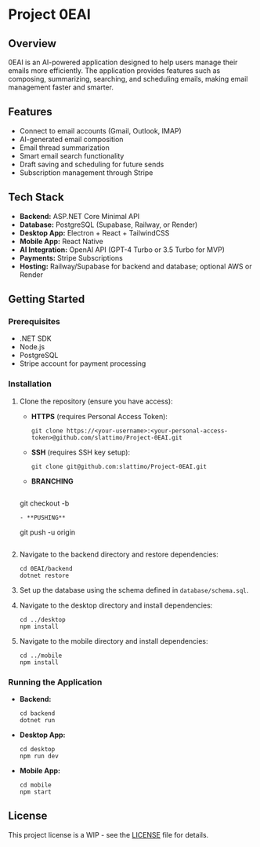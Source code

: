 # Project 0EAI

## Overview

0EAI is an AI-powered application designed to help users manage their emails more efficiently. The application provides features such as composing, summarizing, searching, and scheduling emails, making email management faster and smarter.

## Features

- Connect to email accounts (Gmail, Outlook, IMAP)
- AI-generated email composition
- Email thread summarization
- Smart email search functionality
- Draft saving and scheduling for future sends
- Subscription management through Stripe

## Tech Stack

- **Backend:** ASP.NET Core Minimal API
- **Database:** PostgreSQL (Supabase, Railway, or Render)
- **Desktop App:** Electron + React + TailwindCSS
- **Mobile App:** React Native
- **AI Integration:** OpenAI API (GPT-4 Turbo or 3.5 Turbo for MVP)
- **Payments:** Stripe Subscriptions
- **Hosting:** Railway/Supabase for backend and database; optional AWS or Render

## Getting Started

### Prerequisites

- .NET SDK
- Node.js
- PostgreSQL
- Stripe account for payment processing

### Installation

1. Clone the repository (ensure you have access):
   - **HTTPS** (requires Personal Access Token):
     ```
     git clone https://<your-username>:<your-personal-access-token>@github.com/slattimo/Project-0EAI.git
     ```
   - **SSH** (requires SSH key setup):
     ```
     git clone git@github.com:slattimo/Project-0EAI.git
     ```
   - **BRANCHING**
     ```
   git checkout -b <branch-name>
     ```
   - **PUSHING**
     ```
   git push -u origin <branch-name>
     ```

2. Navigate to the backend directory and restore dependencies:
   ```
   cd 0EAI/backend
   dotnet restore
   ```

3. Set up the database using the schema defined in `database/schema.sql`.

4. Navigate to the desktop directory and install dependencies:
   ```
   cd ../desktop
   npm install
   ```

5. Navigate to the mobile directory and install dependencies:
   ```
   cd ../mobile
   npm install
   ```

### Running the Application

- **Backend:** 
   ```
   cd backend
   dotnet run
   ```

- **Desktop App:** 
   ```
   cd desktop
   npm run dev
   ```

- **Mobile App:** 
   ```
   cd mobile
   npm start
   ```

## License

This project license is a WIP - see the [LICENSE](LICENSE) file for details.